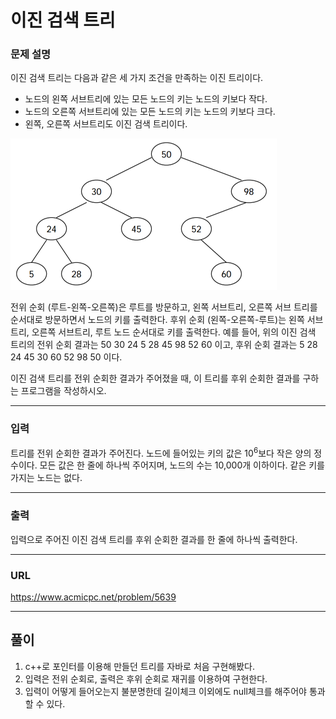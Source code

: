 # 이진 검색 트리

### 문제 설명

이진 검색 트리는 다음과 같은 세 가지 조건을 만족하는 이진 트리이다.

- 노드의 왼쪽 서브트리에 있는 모든 노드의 키는 노드의 키보다 작다.
- 노드의 오른쪽 서브트리에 있는 모든 노드의 키는 노드의 키보다 크다.
- 왼쪽, 오른쪽 서브트리도 이진 검색 트리이다.

<img src="1.png">

전위 순회 (루트-왼쪽-오른쪽)은 루트를 방문하고, 왼쪽 서브트리, 오른쪽 서브 트리를 순서대로 방문하면서 노드의 키를 출력한다. 후위 순회 (왼쪽-오른쪽-루트)는 왼쪽 서브트리, 오른쪽 서브트리, 루트 노드 순서대로 키를 출력한다. 예를 들어, 위의 이진 검색 트리의 전위 순회 결과는 50 30 24 5 28 45 98 52 60 이고, 후위 순회 결과는 5 28 24 45 30 60 52 98 50 이다.

이진 검색 트리를 전위 순회한 결과가 주어졌을 때, 이 트리를 후위 순회한 결과를 구하는 프로그램을 작성하시오.

-----------
### 입력

트리를 전위 순회한 결과가 주어진다. 노드에 들어있는 키의 값은 10<sup>6</sup>보다 작은 양의 정수이다. 모든 값은 한 줄에 하나씩 주어지며, 노드의 수는 10,000개 이하이다. 같은 키를 가지는 노드는 없다.

-----------
### 출력

입력으로 주어진 이진 검색 트리를 후위 순회한 결과를 한 줄에 하나씩 출력한다.

-----------
### URL

https://www.acmicpc.net/problem/5639

-----------
## 풀이
1. c++로 포인터를 이용해 만들던 트리를 자바로 처음 구현해봤다.
2. 입력은 전위 순회로, 출력은 후위 순회로 재귀를 이용하여 구현한다.
3. 입력이 어떻게 들어오는지 불분명한데 길이체크 이외에도 null체크를 해주어야 통과할 수 있다.